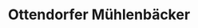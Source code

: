 ---
title: "Ottendorfer Mühlenbäcker"
url: /pirna/ottendorfer-muehlenbaecker-lohmener-strasse/
shop: Bäckerei
---